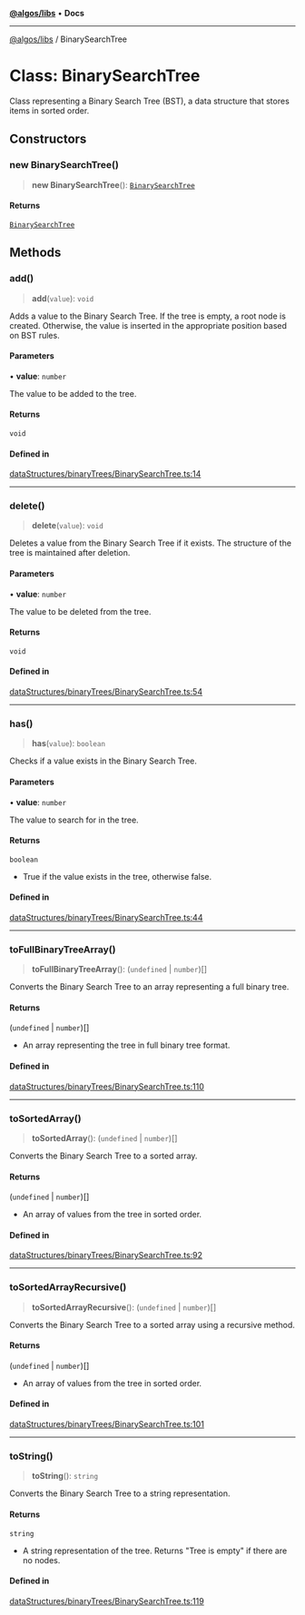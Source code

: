 [**@algos/libs**](../README.md) • **Docs**

***

[@algos/libs](../globals.md) / BinarySearchTree

# Class: BinarySearchTree

Class representing a Binary Search Tree (BST), a data structure that stores items in sorted order.

## Constructors

### new BinarySearchTree()

> **new BinarySearchTree**(): [`BinarySearchTree`](BinarySearchTree.md)

#### Returns

[`BinarySearchTree`](BinarySearchTree.md)

## Methods

### add()

> **add**(`value`): `void`

Adds a value to the Binary Search Tree. If the tree is empty, a root node is created.
Otherwise, the value is inserted in the appropriate position based on BST rules.

#### Parameters

• **value**: `number`

The value to be added to the tree.

#### Returns

`void`

#### Defined in

[dataStructures/binaryTrees/BinarySearchTree.ts:14](https://github.com/vladbasin/algos/blob/896f4802dfe6dc549179fbc3b973d06095c49e3e/libs/algos/src/lib/dataStructures/binaryTrees/BinarySearchTree.ts#L14)

***

### delete()

> **delete**(`value`): `void`

Deletes a value from the Binary Search Tree if it exists. The structure of the tree is maintained after deletion.

#### Parameters

• **value**: `number`

The value to be deleted from the tree.

#### Returns

`void`

#### Defined in

[dataStructures/binaryTrees/BinarySearchTree.ts:54](https://github.com/vladbasin/algos/blob/896f4802dfe6dc549179fbc3b973d06095c49e3e/libs/algos/src/lib/dataStructures/binaryTrees/BinarySearchTree.ts#L54)

***

### has()

> **has**(`value`): `boolean`

Checks if a value exists in the Binary Search Tree.

#### Parameters

• **value**: `number`

The value to search for in the tree.

#### Returns

`boolean`

- True if the value exists in the tree, otherwise false.

#### Defined in

[dataStructures/binaryTrees/BinarySearchTree.ts:44](https://github.com/vladbasin/algos/blob/896f4802dfe6dc549179fbc3b973d06095c49e3e/libs/algos/src/lib/dataStructures/binaryTrees/BinarySearchTree.ts#L44)

***

### toFullBinaryTreeArray()

> **toFullBinaryTreeArray**(): (`undefined` \| `number`)[]

Converts the Binary Search Tree to an array representing a full binary tree.

#### Returns

(`undefined` \| `number`)[]

- An array representing the tree in full binary tree format.

#### Defined in

[dataStructures/binaryTrees/BinarySearchTree.ts:110](https://github.com/vladbasin/algos/blob/896f4802dfe6dc549179fbc3b973d06095c49e3e/libs/algos/src/lib/dataStructures/binaryTrees/BinarySearchTree.ts#L110)

***

### toSortedArray()

> **toSortedArray**(): (`undefined` \| `number`)[]

Converts the Binary Search Tree to a sorted array.

#### Returns

(`undefined` \| `number`)[]

- An array of values from the tree in sorted order.

#### Defined in

[dataStructures/binaryTrees/BinarySearchTree.ts:92](https://github.com/vladbasin/algos/blob/896f4802dfe6dc549179fbc3b973d06095c49e3e/libs/algos/src/lib/dataStructures/binaryTrees/BinarySearchTree.ts#L92)

***

### toSortedArrayRecursive()

> **toSortedArrayRecursive**(): (`undefined` \| `number`)[]

Converts the Binary Search Tree to a sorted array using a recursive method.

#### Returns

(`undefined` \| `number`)[]

- An array of values from the tree in sorted order.

#### Defined in

[dataStructures/binaryTrees/BinarySearchTree.ts:101](https://github.com/vladbasin/algos/blob/896f4802dfe6dc549179fbc3b973d06095c49e3e/libs/algos/src/lib/dataStructures/binaryTrees/BinarySearchTree.ts#L101)

***

### toString()

> **toString**(): `string`

Converts the Binary Search Tree to a string representation.

#### Returns

`string`

- A string representation of the tree. Returns "Tree is empty" if there are no nodes.

#### Defined in

[dataStructures/binaryTrees/BinarySearchTree.ts:119](https://github.com/vladbasin/algos/blob/896f4802dfe6dc549179fbc3b973d06095c49e3e/libs/algos/src/lib/dataStructures/binaryTrees/BinarySearchTree.ts#L119)
